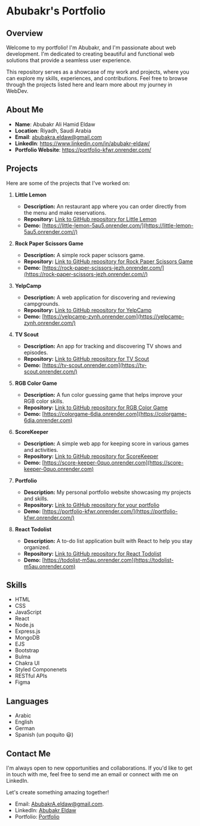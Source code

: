 # Abubakr's Portfolio

## Overview

Welcome to my portfolio! I'm Abubakr, and I'm passionate about web development. I'm dedicated to creating beautiful and functional web solutions that provide a seamless user experience.

This repository serves as a showcase of my work and projects, where you can explore my skills, experiences, and contributions. Feel free to browse through the projects listed here and learn more about my journey in WebDev.

## About Me

- **Name**: Abubakr Ali Hamid Eldaw
- **Location**: Riyadh, Saudi Arabia
- **Email**: abubakra.eldaw@gmail.com
- **LinkedIn**: https://www.linkedin.com/in/abubakr-eldaw/
- **Portfolio Website**: https://portfolio-kfwr.onrender.com/

## Projects

Here are some of the projects that I've worked on:

1. **Little Lemon**
   - **Description:** An restaurant app where you can order directly from the menu and make reservations.
   - **Repository:** [Link to GitHub repository for Little Lemon](https://github.com/AbubakrAliFOX/Little-Lemon)
   - **Demo:** [https://little-lemon-5au5.onrender.com/](https://little-lemon-5au5.onrender.com//)

2. **Rock Paper Scissors Game**
   - **Description:** A simple rock paper scissors game.
   - **Repository:** [Link to GitHub repository for Rock Paper Scissors Game](https://github.com/AbubakrAliFOX/Rock-Paper-Scissors)
   - **Demo:** [https://rock-paper-scissors-jezh.onrender.com/](https://rock-paper-scissors-jezh.onrender.com//)


3. **YelpCamp**
   - **Description:** A web application for discovering and reviewing campgrounds.
   - **Repository:** [Link to GitHub repository for YelpCamp](https://github.com/AbubakrAliFOX/YelpCamp)
   - **Demo:** [https://yelpcamp-zynh.onrender.com](https://yelpcamp-zynh.onrender.com/)

4. **TV Scout**
   - **Description:** An app for tracking and discovering TV shows and episodes.
   - **Repository:** [Link to GitHub repository for TV Scout](https://github.com/AbubakrAliFOX/TV-Scout)
   - **Demo:** [https://tv-scout.onrender.com](https://tv-scout.onrender.com/)

5. **RGB Color Game**
   - **Description:** A fun color guessing game that helps improve your RGB color skills.
   - **Repository:** [Link to GitHub repository for RGB Color Game](https://github.com/AbubakrAliFOX/ColorsGame)
   - **Demo:** [https://colorgame-6dia.onrender.com](https://colorgame-6dia.onrender.com)

6. **ScoreKeeper**
   - **Description:** A simple web app for keeping score in various games and activities.
   - **Repository:** [Link to GitHub repository for ScoreKeeper](https://github.com/AbubakrAliFOX/Score-Keeper)
   - **Demo:** [https://score-keeper-0quo.onrender.com](https://score-keeper-0quo.onrender.com)

7. **Portfolio**
   - **Description:** My personal portfolio website showcasing my projects and skills.
   - **Repository:** [Link to GitHub repository for your portfolio](https://github.com/AbubakrAliFOX/Portfolio)
   - **Demo:** [https://portfolio-kfwr.onrender.com/](https://portfolio-kfwr.onrender.com/)

8. **React Todolist**
   - **Description:** A to-do list application built with React to help you stay organized.
   - **Repository:** [Link to GitHub repository for React Todolist](https://github.com/AbubakrAliFOX/React-Todo-List-)
   - **Demo:** [https://todolist-m5au.onrender.com](https://todolist-m5au.onrender.com)


## Skills

- HTML
- CSS
- JavaScript
- React
- Node.js
- Express.js
- MongoDB
- EJS
- Bootstrap
- Bulma
- Chakra UI
- Styled Componenets
- RESTful APIs
- Figma


## Languages
- Arabic
- English
- German
- Spanish (un poquito :smiley:)

## Contact Me

I'm always open to new opportunities and collaborations. If you'd like to get in touch with me, feel free to send me an email or connect with me on LinkedIn.

Let's create something amazing together!

- Email: AbubakrA.eldaw@gmail.com.
- LinkedIn: [Abubakr Eldaw](https://www.linkedin.com/in/abubakr-eldaw/)
- Portfolio: [Portfolio](https://portfolio-kfwr.onrender.com/)